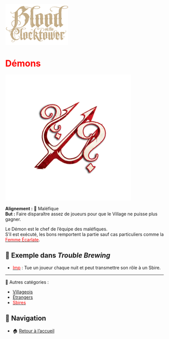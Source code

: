 <p align="left">
  <a href="/botc-fr-bambi/">
    <img src="./images/logo.png" alt="Accueil BotC FR" width="200">
  </a>
</p>

# <span style="color:red">Démons</span>   

![Démons](./images/Generic_demon.png)  

**Alignement :** 🔴 Maléfique  
**But :** Faire disparaître assez de joueurs pour que le Village ne puisse plus gagner.  

Le Démon est le chef de l’équipe des maléfiques.  
S’il est exécuté, les bons remportent la partie sauf cas particuliers comme la  [<span style="color:red">Femme Écarlate</span>](femmeecarlate.md).  

## 📌 Exemple dans *Trouble Brewing*  
- [<span style="color:red">Imp</span>](../tb_roles/imp.md)  : Tue un joueur chaque nuit et peut transmettre son rôle à un Sbire.  

---

🔗 Autres catégories :  
- [Villageois](/botc-fr-bambi/villageois.md)  
- [Étrangers](/botc-fr-bambi/etrangers.md)  
- [<span style="color:red">Sbires</span>](/botc-fr-bambi/sbires.md)  

## 📂 Navigation 
- 🏠 [Retour à l’accueil](/botc-fr-bambi/)  
